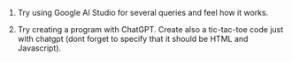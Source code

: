 1. Try using Google AI Studio for several queries and feel how it works.

2. Try creating a program with ChatGPT.
Create also a tic-tac-toe code just with chatgpt (dont forget to specify that it should be HTML and Javascript).